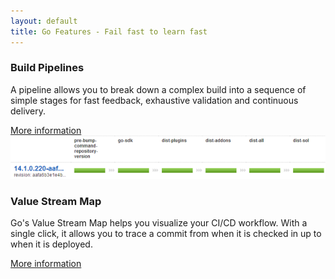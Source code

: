 ```yaml
---
layout: default
title: Go Features - Fail fast to learn fast
---
```


<div class="fullwidth">
	<div class="container-12 features" >
		<div class="grid-5">
			<h3 class="features__title ">Build Pipelines</h3>
			<p>A pipeline allows you to break down a complex build into a sequence of simple stages for fast feedback, exhaustive validation and continuous delivery.</p>
			<a href="http://www.thoughtworks.com/products/docs/go/current/help/concepts_in_go.html" target="_blank">More information</a>
		</div>
		<div class="grid-4">
			<img src="/images/pipeline.png">
		</div>
	</div>
</div>

<div class="full-width">
	<div class="container-12 features" >
		<div class="grid-5">
			<h3 class="features__title ">Value Stream Map</h3>
			<p>Go's Value Stream Map helps you visualize your CI/CD workflow. With a single click, it allows you to trace a commit from when it is checked in up to when it is deployed.</p>
			<a href="http://www.thoughtworks.com/products/docs/go/current/help/value_stream_map.html" target="_blank">More information</a>
		</div>
		<div class="grid-4">
		</div>
	</div>
</div>
